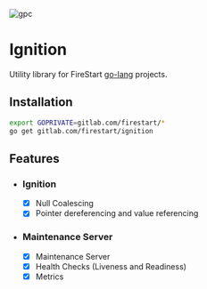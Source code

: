 ![gpc](https://img.shields.io/badge/Configured%20by-GPC-green.svg)

# Ignition

Utility library for FireStart [go-lang](https://go.dev/) projects.

## Installation

```bash
export GOPRIVATE=gitlab.com/firestart/*
go get gitlab.com/firestart/ignition
```

## Features

- ### Ignition
  - [x] Null Coalescing
  - [x] Pointer dereferencing and value referencing
- ### Maintenance Server
  - [x] Maintenance Server
  - [x] Health Checks (Liveness and Readiness)
  - [x] Metrics

